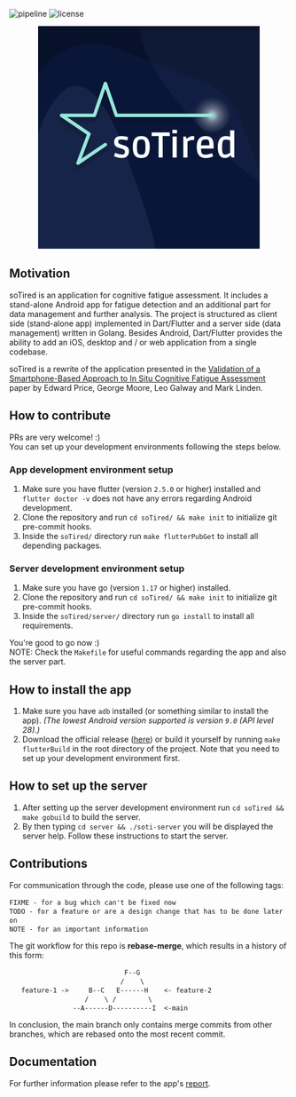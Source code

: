 ![pipeline](https://github.com/teamulster2/soTired/actions/workflows/main.yml/badge.svg)
![license](https://img.shields.io/github/license/teamulster2/soTired)

<div align="center">
  <img width="400px" src="./app/assets/images/background_06.png">
</div>

## Motivation
soTired is an application for cognitive fatigue assessment.
It includes a stand-alone Android app for fatigue detection and an additional part for data 
management and further analysis. The project is structured as client side (stand-alone app) 
implemented in Dart/Flutter and a server side (data management) written in Golang.
Besides Android, Dart/Flutter provides the ability to add an iOS, desktop and / or web application 
from a single codebase.

soTired is a rewrite of the application presented in the 
[Validation of a Smartphone-Based Approach to In Situ Cognitive Fatigue Assessment](https://mhealth.jmir.org/2017/8/e125) 
paper by Edward Price, George Moore, Leo Galway and Mark Linden.

## How to contribute
PRs are very welcome! :)  
You can set up your development environments following the steps below.

### App development environment setup
1. Make sure you have flutter (version `2.5.0` or higher) installed and `flutter doctor -v` does not have any 
errors regarding Android development.
1. Clone the repository and run `cd soTired/ && make init` to initialize git pre-commit hooks.
1. Inside the `soTired/` directory run `make flutterPubGet` to install all depending packages.

### Server development environment setup
1. Make sure you have go (version `1.17` or higher) installed.
1. Clone the repository and run `cd soTired/ && make init` to initialize git pre-commit hooks.
1. Inside the `soTired/server/` directory run `go install` to install all requirements.

You're good to go now :)  
NOTE: Check the `Makefile` for useful commands regarding the app and also the server part.

## How to install the app
1. Make sure you have `adb` installed (or something similar to install the app). *(The lowest Android 
version supported is version `9.0` (API level 28).)*
1. Download the official release ([here](https://github.com/teamulster2/soTired/releases)) or build 
it yourself by running `make flutterBuild` in the root directory of the project. Note that you need to 
set up your development environment first.

## How to set up the server
1. After setting up the server development environment run `cd soTired && make gobuild` to build the 
server.
1. By then typing `cd server && ./soti-server` you will be displayed the server help. Follow these 
instructions to start the server.

## Contributions
For communication through the code, please use one of the following tags:
```
FIXME - for a bug which can't be fixed now
TODO - for a feature or are a design change that has to be done later on
NOTE - for an important information
```

The git workflow for this repo is **rebase-merge**, which results in a history of this form:

```
                             F--G
                            /    \
   feature-1 ->     B--C   E------H    <- feature-2
                   /    \ /        \
                --A------D----------I  <-main

```
In conclusion, the main branch only contains merge commits from other branches,
which are rebased onto the most recent commit.

## Documentation
For further information please refer to the app's [report](https://github.com/teamulster2/report).

